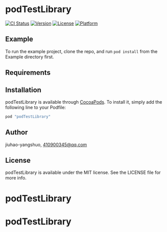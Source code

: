 # podTestLibrary

[![CI Status](http://img.shields.io/travis/jiuhao-yangshuo/podTestLibrary.svg?style=flat)](https://travis-ci.org/jiuhao-yangshuo/podTestLibrary)
[![Version](https://img.shields.io/cocoapods/v/podTestLibrary.svg?style=flat)](http://cocoapods.org/pods/podTestLibrary)
[![License](https://img.shields.io/cocoapods/l/podTestLibrary.svg?style=flat)](http://cocoapods.org/pods/podTestLibrary)
[![Platform](https://img.shields.io/cocoapods/p/podTestLibrary.svg?style=flat)](http://cocoapods.org/pods/podTestLibrary)

## Example

To run the example project, clone the repo, and run `pod install` from the Example directory first.

## Requirements

## Installation

podTestLibrary is available through [CocoaPods](http://cocoapods.org). To install
it, simply add the following line to your Podfile:

```ruby
pod "podTestLibrary"
```

## Author

jiuhao-yangshuo, 410900345@qq.com

## License

podTestLibrary is available under the MIT license. See the LICENSE file for more info.
# podTestLibrary
# podTestLibrary
